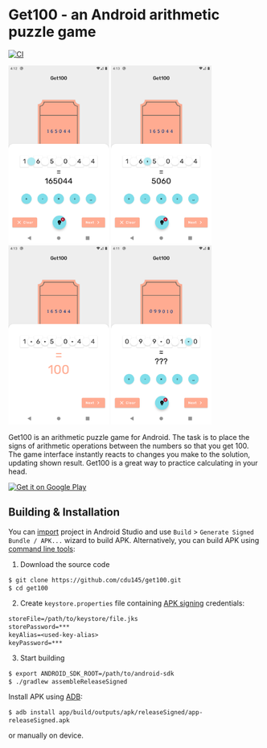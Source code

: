 # Get100 - an Android arithmetic puzzle game
[![CI](https://github.com/cdu145/get100/actions/workflows/ci.yml/badge.svg)](https://github.com/cdu145/get100/actions/workflows/ci.yml)

<img src="./assets/gfx/screenshots/en-US/1.png" alt="1" width="200"> <img src="./assets/gfx/screenshots/en-US/2.png" alt="2" width="200"> <img src="./assets/gfx/screenshots/en-US/3.png" alt="3" width="200"> <img src="./assets/gfx/screenshots/en-US/4.png" alt="4" width="200">

Get100 is an arithmetic puzzle game for Android.
The task is to place the signs of arithmetic operations between the numbers so that you get 100.
The game interface instantly reacts to changes you make to the solution, updating shown result.
Get100 is a great way to practice calculating in your head.

[<img alt='Get it on Google Play' src='https://play.google.com/intl/en_us/badges/images/generic/en_badge_web_generic.png' height='80px'/>](https://play.google.com/store/apps/details?id=cdu145.tickets)

## Building & Installation
You can [import](https://developer.android.com/studio/intro/migrate#import_a_gradle-based_intellij_project) project
in Android Studio and use `Build` > `Generate Signed Bundle / APK...` wizard to build APK.
Alternatively, you can build APK using [command line tools](https://developer.android.com/studio#downloads):
1. Download the source code
```shell
$ git clone https://github.com/cdu145/get100.git
$ cd get100
```

2. Create `keystore.properties` file containing [APK signing](https://developer.android.com/studio/publish/app-signing) credentials:
```
storeFile=/path/to/keystore/file.jks
storePassword=***
keyAlias=<used-key-alias>
keyPassword=***
```

3. Start building
```shell
$ export ANDROID_SDK_ROOT=/path/to/android-sdk
$ ./gradlew assembleReleaseSigned
```

Install APK using [ADB](https://developer.android.com/studio/command-line/adb):
```shell
$ adb install app/build/outputs/apk/releaseSigned/app-releaseSigned.apk
```
or manually on device.
